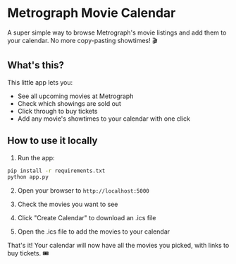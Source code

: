 # Metrograph Movie Calendar

A super simple way to browse Metrograph's movie listings and add them to your calendar. No more copy-pasting showtimes! 🎬

## What's this?

This little app lets you:

- See all upcoming movies at Metrograph
- Check which showings are sold out
- Click through to buy tickets
- Add any movie's showtimes to your calendar with one click

## How to use it locally

1. Run the app:

```bash
pip install -r requirements.txt
python app.py
```

2. Open your browser to `http://localhost:5000`

3. Check the movies you want to see

4. Click "Create Calendar" to download an .ics file

5. Open the .ics file to add the movies to your calendar

That's it! Your calendar will now have all the movies you picked, with links to buy tickets. 🎟️
